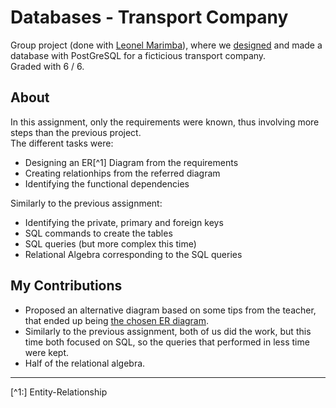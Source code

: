 # Databases - Transport Company
Group project (done with <a href="https://github.com/Marimba369">Leonel Marimba</a>), where we <u>designed</u> and made a database with PostGreSQL for a ficticious transport company.
<br />
Graded with 6 / 6.

## About
In this assignment, only the requirements were known, thus involving more steps than the previous project.
<br/>
The different tasks were:
- Designing an ER[^1] Diagram from the requirements
- Creating relationhips from the referred diagram
- Identifying the functional dependencies 

Similarly to the previous assignment:
- Identifying the private, primary and foreign keys
- SQL commands to create the tables
- SQL queries (but more complex this time)
- Relational Algebra corresponding to the SQL queries

## My Contributions
- Proposed an alternative diagram based on some tips from the teacher, that ended up being <a href="0_ER-diagram.png">the chosen ER diagram</a>.
- Similarly to the previous assignment, both of us did the work, but this time both focused on SQL, so the queries that performed in less time were kept.
- Half of the relational algebra.

---
[^1:] Entity-Relationship
